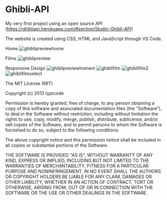 # Ghibli-API
 
My very first project using an open source API (https://ghibliapi.herokuapp.com/#section/Studio-Ghibli-API)

The website is created using CSS, HTML and JavaScript through VS Code.


Home
![ghiblipreviewhome](https://user-images.githubusercontent.com/90704273/158990197-11eb9fe1-0dd2-400a-a8d2-5574bfbc6ed8.png)

Films
![ghiblipreview](https://user-images.githubusercontent.com/90704273/158990187-55e6142c-4c79-4a65-9cb9-1099e335741b.png)

Responsive Design
![ghiblipreviewhomem](https://user-images.githubusercontent.com/90704273/158990485-ca069a02-3634-417d-9bd5-d46b75bdd763.png)
![ghiblifilm](https://user-images.githubusercontent.com/90704273/158990933-86682b5e-9d65-4d26-9427-25fc5919402c.png)
![ghiblifilm2](https://user-images.githubusercontent.com/90704273/158990182-84b83bb4-11b0-425c-ad27-00300e638d43.png)
![ghiblifilmselect](https://user-images.githubusercontent.com/90704273/158990184-0e44e8d1-c2b4-4817-8995-b2783213ed22.png)






   
The MIT License (MIT)

Copyright (c) 2013 typicode

Permission is hereby granted, free of charge, to any person obtaining a copy of
this software and associated documentation files (the "Software"), to deal in
the Software without restriction, including without limitation the rights to
use, copy, modify, merge, publish, distribute, sublicense, and/or sell copies of
the Software, and to permit persons to whom the Software is furnished to do so,
subject to the following conditions:

The above copyright notice and this permission notice shall be included in all
copies or substantial portions of the Software.

THE SOFTWARE IS PROVIDED "AS IS", WITHOUT WARRANTY OF ANY KIND, EXPRESS OR
IMPLIED, INCLUDING BUT NOT LIMITED TO THE WARRANTIES OF MERCHANTABILITY, FITNESS
FOR A PARTICULAR PURPOSE AND NONINFRINGEMENT. IN NO EVENT SHALL THE AUTHORS OR
COPYRIGHT HOLDERS BE LIABLE FOR ANY CLAIM, DAMAGES OR OTHER LIABILITY, WHETHER
IN AN ACTION OF CONTRACT, TORT OR OTHERWISE, ARISING FROM, OUT OF OR IN
CONNECTION WITH THE SOFTWARE OR THE USE OR OTHER DEALINGS IN THE SOFTWARE.
